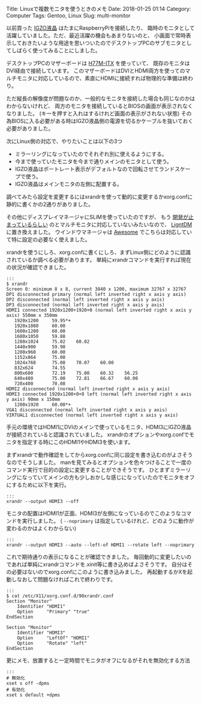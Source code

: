 Title: Linuxで複数モニタを使うときのメモ
Date: 2018-01-25 01:14
Category: Computer
Tags: Gentoo, Linux
Slug: multi-monitor

以前買った [IGZO液晶](/posts/2015/12/akizuki-igzo.html) はたまにRaspberryPiを接続したり、
臨時のモニタとして活躍していました。ただ、最近活躍の機会もあまりないのと、
小画面で常時表示しておきたいような用途を思いついたのでデスクトップPCのサブモニタとしてしばらく使ってみることにしました。

デスクトップPCのマザーボードは [H77M-ITX](https://www.asrock.com/mb/Intel/H77M-ITX/index.jp.asp) を使っていて、
既存のモニタはDVI経由で接続しています。
このマザーボードはDVIとHDMI両方を使ってのマルチモニタに対応しているので、素直にHDMIに接続すれば物理的な準備は終わり。

ただ縦長の解像度が問題なのか、一般的なモニタを接続した場合も同じなのかはわからないけれど、
両方のモニタを接続しているとBIOSの画面が表示されなくなりました。
(キーを押すと入れはするけれど画面の表示がされない状態)
その為BIOSに入る必要がある時はIGZO液晶側の電源を切るかケーブルを抜いておく必要がありました。

次にLinux側の対応で、やりたいことは以下の3つ

- ミラーリングになっていたのでそれぞれ別に使えるようにする。
- 今まで使っていたモニタを今まで通りメインのモニタとして使う。
- IGZO液晶はポートレート表示がデフォルトなので回転させてランドスケープで使う。
- IGZO液晶はメインモニタの左側に配置する。

調べてみたら設定を変更するにはxrandrを使って動的に変更するかxorg.confに静的に書くかの2通りがありました。

その他にディスプレイマネージャにSLiMを使っていたのですが、
もう [開発が止まっているらしい](https://wiki.archlinux.org/index.php/SLiM) のとマルチモニタに対応していないみたいなので、
[LigntDM](https://www.freedesktop.org/wiki/Software/LightDM/) に置き換えました。
ウインドウマネージャは [Awesome](https://awesomewm.org/) でこちらは対応していて特に設定の必要なく使えました。

xrandrを使うにしろ、xorg.confに書くにしろ、まずLinux側にどのように認識されているか調べる必要があります。
単純にxrandrコマンドを実行すれば現在の状況が確認できました。

    :::
    $ xrandr
    Screen 0: minimum 8 x 8, current 3840 x 1200, maximum 32767 x 32767
    DP1 disconnected primary (normal left inverted right x axis y axis)
    DP2 disconnected (normal left inverted right x axis y axis)
    DP3 disconnected (normal left inverted right x axis y axis)
    HDMI1 connected 1920x1200+1920+0 (normal left inverted right x axis y axis) 550mm x 350mm
       1920x1200     59.95*+
       1920x1080     60.00
       1600x1200     60.00
       1680x1050     59.88
       1280x1024     75.02    60.02
       1440x900      59.90
       1280x960      60.00
       1152x864      75.00
       1024x768      75.08    70.07    60.00
       832x624       74.55
       800x600       72.19    75.00    60.32    56.25
       640x480       75.00    72.81    66.67    60.00
       720x400       70.08
    HDMI2 disconnected (normal left inverted right x axis y axis)
    HDMI3 connected 1920x1200+0+0 left (normal left inverted right x axis y axis) 90mm x 150mm
       1200x1920     60.00*+
    VGA1 disconnected (normal left inverted right x axis y axis)
    VIRTUAL1 disconnected (normal left inverted right x axis y axis)

手元の環境ではHDMI1にDVIのメインで使っているモニタ、HDMI3にIGZO液晶が接続されていると認識されていました。
xrandrのオプションやxorg.confでモニタを指定する時にこのHDMI1やHDMI3を使います。

まずxrandrで動作確認をしてからxorg.confに同じ設定を書き込むのがよさそうなのでそうしました。
manを見てみるとオプションを色々つけることで一度のコマンド実行で目的の設定に変更することができそうです。
ひとまずミラーリングになっていてメインの方も少しおかしな感じになっていたのでモニタをオフにするために以下を実行。

    :::
    xrandr --output HDMI3 --off

モニタの配置はHDMI1が正面、HDMI3が左側になっているのでこのようなコマンドを実行しました。
( `--noprimary` は指定しているけれど、どのように動作が変わるのかはよくわからない)

    :::
    xrandr --output HDMI3 --auto --left-of HDMI1 --rotate left --noprimary

これで期待通りの表示になることが確認できました。
毎回動的に変更したいのであれば単純にxrandrコマンドを.xinit等に書き込めばよさそうです。
自分はその必要はないのでxorg.confにこのように書き込みました。
再起動するかXを起動しなおして問題なければこれで終わりです。

    :::
    $ cat /etc/X11/xorg.conf.d/90xrandr.conf
    Section "Monitor"
        Identifier "HDMI1"
        Option     "Primary" "true"
    EndSection
    
    Section "Monitor"
        Identifier "HDMI3"
        Option     "LeftOf" "HDMI1"
        Option     "Rotate" "left"
    EndSection

更にメモ、放置すると一定時間でモニタがオフになるがそれを無効化する方法

    :::
    # 無効化
    xset s off -dpms
    # 有効化
    xset s default +dpms
